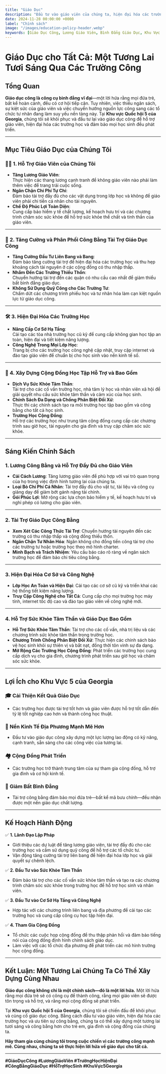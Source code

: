 ```yaml
---
title: "Giáo Dục"
description: "Đầu tư vào giáo viên của chúng ta, hiện đại hóa các trường công lập và đảm bảo tài trợ giáo dục công bằng để tạo ra một tương lai tươi sáng và công bằng hơn cho Khu vực 5 của Georgia."
date: 2024-11-28 00:00:00 +0000
label: "Chính sách"
image: "/images/education-policy-header.webp"
keywords: [Giáo Dục Công, Lương Giáo Viên, Bình Đẳng Giáo Dục, Khu Vực Quốc Hội 5 của Georgia, Giáo Dục Hợp Túi Tiền, Tài Trợ Lớp Học, Trường Học Hiện Đại, Trường Học Cộng Đồng, Cải Cách Giáo Dục, Hỗ Trợ Sức Khỏe Tâm Thần]
---
```


# Giáo Dục cho Tất Cả: Một Tương Lai Tươi Sáng Qua Các Trường Công

## Tổng Quan

**Giáo dục công là công cụ bình đẳng vĩ đại**—một lời hứa rằng mọi đứa trẻ, bất kể hoàn cảnh, đều có cơ hội tiếp cận. Tuy nhiên, việc thiếu ngân sách, sự kiệt sức của giáo viên và việc chuyển hướng nguồn lực công sang các tổ chức tư nhân đang làm suy yếu nền tảng này. Tại **Khu vực Quốc hội 5 của Georgia**, chúng tôi sẽ khôi phục và đầu tư lại vào giáo dục công để hỗ trợ giáo viên, hiện đại hóa các trường học và đảm bảo mọi học sinh đều phát triển.

---

## **Mục Tiêu Giáo Dục của Chúng Tôi**

### 👩‍🏫 **1. Hỗ Trợ Giáo Viên của Chúng Tôi**
- **Tăng Lương Giáo Viên**:  
  Thực hiện các thang lương cạnh tranh để không giáo viên nào phải làm thêm việc để trang trải cuộc sống.  
- **Ngăn Chặn Chi Phí Tự Chi**:  
  Đảm bảo tài trợ đầy đủ cho các vật dụng trong lớp học và không để giáo viên phải chi tiền cá nhân cho tài nguyên.  
- **Chế Độ Phúc Lợi Toàn Diện**:  
  Cung cấp bảo hiểm y tế chất lượng, kế hoạch hưu trí và các chương trình chăm sóc sức khỏe để hỗ trợ sức khỏe thể chất và tinh thần của giáo viên.

---

### 🏫 **2. Tăng Cường và Phân Phối Công Bằng Tài Trợ Giáo Dục Công**
- **Tăng Cường Đầu Tư Liên Bang và Bang**:  
  Đảm bảo tăng cường tài trợ để hiện đại hóa các trường học và thu hẹp khoảng cách tài nguyên ở các cộng đồng có thu nhập thấp.  
- **Nhắm Đến Các Trường Thiếu Thốn**:  
  Chuyển hướng tài trợ đến các quận có nhu cầu cao nhất để giảm thiểu bất bình đẳng giáo dục.  
- **Không Sử Dụng Quỹ Công cho Các Trường Tư**:  
  Chấm dứt các chương trình phiếu học và tư nhân hóa làm cạn kiệt nguồn lực từ giáo dục công.

---

### 🛠️ **3. Hiện Đại Hóa Các Trường Học**
- **Nâng Cấp Cơ Sở Hạ Tầng**:  
  Cải tạo các tòa nhà trường học cũ kỹ để cung cấp không gian học tập an toàn, hiện đại và tiết kiệm năng lượng.  
- **Công Nghệ Trong Mọi Lớp Học**:  
  Trang bị cho các trường học công nghệ cập nhật, truy cập internet và đào tạo giáo viên để chuẩn bị cho học sinh vào nền kinh tế số.  

---

### 🤝 **4. Xây Dựng Cộng Đồng Học Tập Hỗ Trợ và Bao Gồm**
- **Dịch Vụ Sức Khỏe Tâm Thần**:  
  Tài trợ cho các cố vấn trường học, nhà tâm lý học và nhân viên xã hội để giải quyết nhu cầu sức khỏe tâm thần và cảm xúc của học sinh.  
- **Chính Sách Đa Dạng và Chống Phân Biệt Đối Xử**:  
  Thực thi các chính sách tạo ra môi trường học tập bao gồm và công bằng cho tất cả học sinh.  
- **Trường Học Cộng Đồng**:  
  Hỗ trợ các trường học như trung tâm cộng đồng cung cấp các chương trình sau giờ học, tài nguyên cho gia đình và truy cập chăm sóc sức khỏe.

---

## **Sáng Kiến Chính Sách**

### **1. Lương Công Bằng và Hỗ Trợ Đầy Đủ cho Giáo Viên**
- **Cải Cách Lương**: Tăng lương giáo viên để phù hợp với vai trò quan trọng của họ trong việc định hình tương lai của chúng ta.  
- **Loại Bỏ Chi Phí Cá Nhân**: Tài trợ đầy đủ cho vật tư, tài liệu và công cụ giảng dạy để giảm bớt gánh nặng tài chính.  
- **Gói Phúc Lợi**: Mở rộng các lựa chọn bảo hiểm y tế, kế hoạch hưu trí và nghỉ phép có lương cho giáo viên.

---

### **2. Tài Trợ Giáo Dục Công Bằng**
- **Xem Xét Các Công Thức Tài Trợ**: Chuyển hướng tài nguyên đến các trường có thu nhập thấp và cộng đồng thiếu thốn.  
- **Ngăn Chặn Tư Nhân Hóa**: Ngăn không cho đồng tiền công tài trợ cho các trường tư hoặc trường học theo mô hình charter.  
- **Minh Bạch và Trách Nhiệm**: Yêu cầu báo cáo rõ ràng về ngân sách trường học để đảm bảo chi tiêu công bằng.

---

### **3. Hiện Đại Hóa Cơ Sở và Công Nghệ**
- **Lớp Học An Toàn và Hiện Đại**: Cải tạo các cơ sở cũ kỹ và triển khai các hệ thống tiết kiệm năng lượng.  
- **Truy Cập Công Nghệ cho Tất Cả**: Cung cấp cho mọi trường học máy tính, internet tốc độ cao và đào tạo giáo viên về công nghệ mới.  

---

### **4. Hỗ Trợ Sức Khỏe Tâm Thần và Giáo Dục Bao Gồm**
- **Hỗ Trợ Sức Khỏe Tâm Thần**: Tài trợ cho các cố vấn, nhà trị liệu và các chương trình sức khỏe tâm thần trong trường học.  
- **Chương Trình Chống Phân Biệt Đối Xử**: Thực hiện các chính sách bảo vệ học sinh khỏi sự thiên vị và bắt nạt, đồng thời tôn vinh sự đa dạng.  
- **Mở Rộng Các Trường Học Cộng Đồng**: Phát triển các trường học cung cấp dịch vụ cho gia đình, chương trình phát triển sau giờ học và chăm sóc sức khỏe.

---

## **Lợi Ích cho Khu Vực 5 của Georgia**

### 🎓 **Cải Thiện Kết Quả Giáo Dục**
- Các trường học được tài trợ tốt hơn và giáo viên được hỗ trợ tốt dẫn đến tỷ lệ tốt nghiệp cao hơn và thành công học thuật.  

### 💼 **Nền Kinh Tế Địa Phương Mạnh Mẽ Hơn**
- Đầu tư vào giáo dục công xây dựng một lực lượng lao động có kỹ năng, cạnh tranh, sẵn sàng cho các công việc của tương lai.  

### 🏘️ **Cộng Đồng Phát Triển**
- Các trường học trở thành trung tâm của sự tham gia cộng đồng, hỗ trợ gia đình và cơ hội kinh tế.  

### 🤝 **Giảm Bất Bình Đẳng**
- Tài trợ công bằng đảm bảo mọi đứa trẻ—bất kể mã bưu chính—đều nhận được một nền giáo dục chất lượng.

---

## **Kế Hoạch Hành Động**

✅ **1. Lãnh Đạo Lập Pháp**  
- Giới thiệu các dự luật để tăng lương giáo viên, tài trợ đầy đủ cho các trường học và cấm sử dụng quỹ công để hỗ trợ các tổ chức tư.  
- Vận động tăng cường tài trợ liên bang để hiện đại hóa lớp học và giải quyết sự chênh lệch.

✅ **2. Đầu Tư vào Sức Khỏe Tâm Thần**  
- Đảm bảo tài trợ cho các cố vấn sức khỏe tâm thần và tạo ra các chương trình chăm sóc sức khỏe trong trường học để hỗ trợ học sinh và nhân viên.  

✅ **3. Đầu Tư vào Cơ Sở Hạ Tầng và Công Nghệ**  
- Hợp tác với các chương trình liên bang và địa phương để cải tạo các trường học và cung cấp công cụ học tập hiện đại.  

✅ **4. Tham Gia Cộng Đồng**  
- Tổ chức các cuộc họp cộng đồng để thu thập phản hồi và đảm bảo tiếng nói của cộng đồng định hình chính sách giáo dục.  
- Làm việc với các tổ chức địa phương để phát triển các mô hình trường học cộng đồng.

---

## Kết Luận: Một Tương Lai Chúng Ta Có Thể Xây Dựng Cùng Nhau

**Giáo dục công không chỉ là một chính sách—đó là một lời hứa.** Một lời hứa rằng mọi đứa trẻ sẽ có công cụ để thành công, rằng mọi giáo viên sẽ được tôn trọng và hỗ trợ, và rằng mọi cộng đồng sẽ phát triển.  

Tại **Khu vực Quốc hội 5 của Georgia**, chúng tôi sẽ chiến đấu để khôi phục và củng cố giáo dục công. Bằng cách đầu tư vào giáo viên, hiện đại hóa các trường học và ưu tiên sự công bằng, chúng ta có thể xây dựng một tương lai tươi sáng và công bằng hơn cho trẻ em, gia đình và cộng đồng của chúng ta.  

**Hãy tham gia cùng chúng tôi trong cuộc chiến vì các trường công mạnh mẽ. Cùng nhau, chúng ta sẽ thực hiện lời hứa về giáo dục cho tất cả.**

---

**#GiáoDụcCông #LươngGiáoViên #TrườngHọcHiệnĐại #CôngBằngGiáoDục #HỗTrợHọcSinh #KhuVực5Georgia**